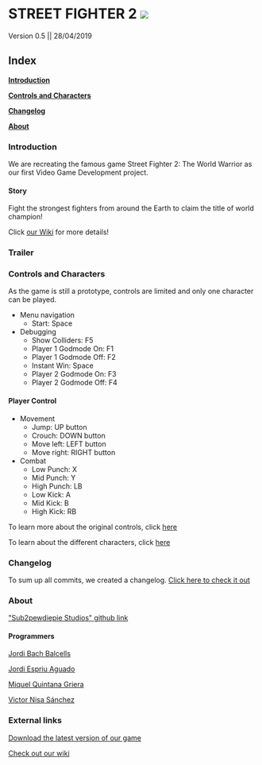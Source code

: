 
# STREET FIGHTER 2 [![](https://i.gyazo.com/7f26386cdf130dbfeff42523b5645310.png)](https://github.com/LordUnicorn31/Sub2pewdiepie-Studios/wiki)
Version 0.5 || 28/04/2019

## Index

  [**Introduction**](./README.md#introduction)
  
  [**Controls and Characters**](./README.md#controls-and-characters)
  
  [**Changelog**](./README.md#changelog)
  
  [**About**](./README.md#about)
  
### Introduction

We are recreating the famous game Street Fighter 2: The World Warrior as our first Video Game Development project.

#### Story

Fight the strongest fighters from around the Earth to claim the title of world champion!

Click [our Wiki](https://github.com/LordUnicorn31/Sub2pewdiepie-Studios/wiki/Design#narrative-structure) for more details!

### Trailer

[](https://www.youtube.com/watch?v=arqv2YVp_3E)

### Controls and Characters

As the game is still a prototype, controls are limited and only one character can be played.

- Menu navigation
  - Start: Space
- Debugging
  - Show Colliders: F5
   - Player 1 Godmode On: F1
  - Player 1 Godmode Off: F2
  - Instant Win: Space
  - Player 2 Godmode On: F3
  - Player 2 Godmode Off: F4

#### Player Control
- Movement
  - Jump: UP button
  - Crouch: DOWN button
  - Move left: LEFT button
  - Move right: RIGHT button
- Combat
  - Low Punch: X
  - Mid Punch: Y
  - High Punch: LB
  - Low Kick: A
  - Mid Kick: B
  - High Kick: RB


To learn more about the original controls, click [here](https://github.com/LordUnicorn31/Sub2pewdiepie-Studios/wiki/Design#controls)

To learn about the different characters, click [here](https://github.com/LordUnicorn31/Sub2pewdiepie-Studios/wiki/Design#playable-characters)

### Changelog

To sum up all commits, we created a changelog. [Click here to check it out](./Changelog.md) 

### About

["Sub2pewdiepie Studios" github link](https://github.com/LordUnicorn31/Sub2pewdiepie-Studios)

#### Programmers

[Jordi	Bach Balcells](https://github.com/bottzo)

[Jordi Espriu Aguado](https://github.com/LordUnicorn31)

[Miquel Quintana Griera](https://github.com/Leukino)

[Victor Nisa Sánchez](https://github.com/VictorNisa)

### External links

[Download the latest version of our game]()

[Check out our wiki](https://github.com/LordUnicorn31/Sub2pewdiepie-Studios/wiki)


